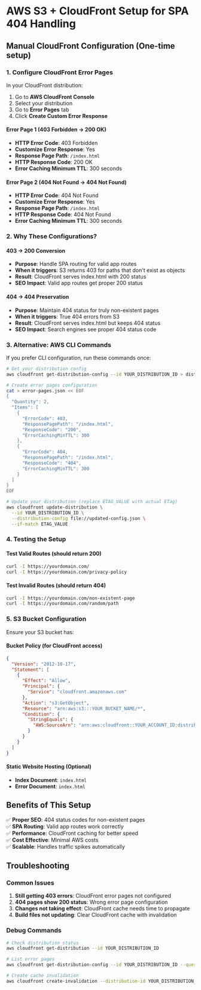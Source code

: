 # AWS S3 + CloudFront Setup for SPA 404 Handling

## Manual CloudFront Configuration (One-time setup)

### 1. Configure CloudFront Error Pages

In your CloudFront distribution:

1. Go to **AWS CloudFront Console**
2. Select your distribution
3. Go to **Error Pages** tab
4. Click **Create Custom Error Response**

#### Error Page 1 (403 Forbidden → 200 OK)
- **HTTP Error Code**: 403 Forbidden
- **Customize Error Response**: Yes
- **Response Page Path**: `/index.html`
- **HTTP Response Code**: 200 OK
- **Error Caching Minimum TTL**: 300 seconds

#### Error Page 2 (404 Not Found → 404 Not Found)
- **HTTP Error Code**: 404 Not Found  
- **Customize Error Response**: Yes
- **Response Page Path**: `/index.html`
- **HTTP Response Code**: 404 Not Found
- **Error Caching Minimum TTL**: 300 seconds

### 2. Why These Configurations?

#### 403 → 200 Conversion
- **Purpose**: Handle SPA routing for valid app routes
- **When it triggers**: S3 returns 403 for paths that don't exist as objects
- **Result**: CloudFront serves index.html with 200 status
- **SEO Impact**: Valid app routes get proper 200 status

#### 404 → 404 Preservation  
- **Purpose**: Maintain 404 status for truly non-existent pages
- **When it triggers**: True 404 errors from S3
- **Result**: CloudFront serves index.html but keeps 404 status
- **SEO Impact**: Search engines see proper 404 status code

### 3. Alternative: AWS CLI Commands

If you prefer CLI configuration, run these commands once:

```bash
# Get your distribution config
aws cloudfront get-distribution-config --id YOUR_DISTRIBUTION_ID > dist-config.json

# Create error pages configuration
cat > error-pages.json << EOF
{
  "Quantity": 2,
  "Items": [
    {
      "ErrorCode": 403,
      "ResponsePagePath": "/index.html",
      "ResponseCode": "200",
      "ErrorCachingMinTTL": 300
    },
    {
      "ErrorCode": 404,
      "ResponsePagePath": "/index.html",
      "ResponseCode": "404", 
      "ErrorCachingMinTTL": 300
    }
  ]
}
EOF

# Update your distribution (replace ETAG_VALUE with actual ETag)
aws cloudfront update-distribution \
  --id YOUR_DISTRIBUTION_ID \
  --distribution-config file://updated-config.json \
  --if-match ETAG_VALUE
```

### 4. Testing the Setup

#### Test Valid Routes (should return 200)
```bash
curl -I https://yourdomain.com/
curl -I https://yourdomain.com/privacy-policy
```

#### Test Invalid Routes (should return 404)
```bash
curl -I https://yourdomain.com/non-existent-page
curl -I https://yourdomain.com/random/path
```

### 5. S3 Bucket Configuration

Ensure your S3 bucket has:

#### Bucket Policy (for CloudFront access)
```json
{
  "Version": "2012-10-17",
  "Statement": [
    {
      "Effect": "Allow",
      "Principal": {
        "Service": "cloudfront.amazonaws.com"
      },
      "Action": "s3:GetObject",
      "Resource": "arn:aws:s3:::YOUR_BUCKET_NAME/*",
      "Condition": {
        "StringEquals": {
          "AWS:SourceArn": "arn:aws:cloudfront::YOUR_ACCOUNT_ID:distribution/YOUR_DISTRIBUTION_ID"
        }
      }
    }
  ]
}
```

#### Static Website Hosting (Optional)
- **Index Document**: `index.html`
- **Error Document**: `index.html`

## Benefits of This Setup

✅ **Proper SEO**: 404 status codes for non-existent pages  
✅ **SPA Routing**: Valid app routes work correctly  
✅ **Performance**: CloudFront caching for better speed  
✅ **Cost Effective**: Minimal AWS costs  
✅ **Scalable**: Handles traffic spikes automatically

## Troubleshooting

### Common Issues

1. **Still getting 403 errors**: CloudFront error pages not configured
2. **404 pages show 200 status**: Wrong error page configuration  
3. **Changes not taking effect**: CloudFront cache needs time to propagate
4. **Build files not updating**: Clear CloudFront cache with invalidation

### Debug Commands

```bash
# Check distribution status
aws cloudfront get-distribution --id YOUR_DISTRIBUTION_ID

# List error pages
aws cloudfront get-distribution-config --id YOUR_DISTRIBUTION_ID --query 'DistributionConfig.CustomErrorResponses'

# Create cache invalidation
aws cloudfront create-invalidation --distribution-id YOUR_DISTRIBUTION_ID --paths "/*"
``` 